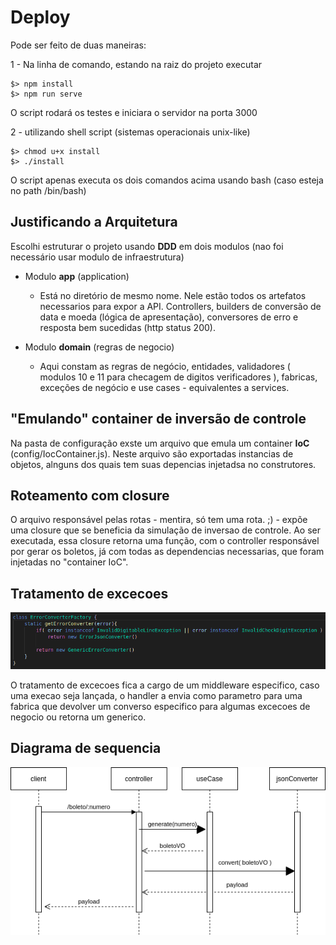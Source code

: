 # Deploy

Pode ser feito de duas maneiras:

1 - Na linha de comando, estando na raiz do projeto executar 

    $> npm install
    $> npm run serve
 O script rodará os testes e iniciara o servidor na porta 3000
 
 2 - utilizando shell script (sistemas operacionais unix-like) 
 

    $> chmod u+x install
    $> ./install
   O script apenas executa os dois comandos acima usando bash (caso esteja no path /bin/bash)

## Justificando a Arquitetura

Escolhi estruturar o projeto usando **DDD** em dois modulos (nao foi necessário usar modulo de infraestrutura)

 - Modulo **app** (application) 
	 - Está no diretório de mesmo nome. Nele estão todos os artefatos necessarios para expor a API. Controllers, builders de conversão de data e moeda (lógica de apresentação), conversores de erro e resposta bem sucedidas (http status 200).
	 
 - Modulo **domain** (regras de negocio)
	 - Aqui constam as regras de negócio, entidades, validadores ( modulos 10 e 11 para checagem de digitos verificadores ), fabricas, exceções de negócio e use cases - equivalentes a services.

## "Emulando" container de inversão de controle
Na pasta de configuração exste um arquivo que emula um container **IoC** (config/IocContainer.js).
Neste arquivo são exportadas instancias de objetos, alnguns dos quais tem suas depencias injetadsa no construtores.

## Roteamento com closure
O arquivo responsável pelas rotas - mentira, só tem uma rota. ;) - expõe uma closure que se beneficia da simulação de inversao de controle. Ao ser executada, essa closure retorna uma função, com o controller responsável por gerar os boletos, já com todas as dependencias necessarias, que foram injetadas no "container IoC".

## Tratamento de excecoes

![plot](./error-handler.png)

O tratamento de excecoes fica a cargo de um middleware especifico, caso uma execao seja lançada, o handler a envia como parametro para uma fabrica que devolver um converso especifico para algumas excecoes de negocio ou retorna um generico.

## Diagrama de sequencia

![plot](./bank-bill-generation.drawio.png)
